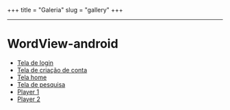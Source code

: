 +++
title = "Galeria"
slug = "gallery"
+++

---

# WordView-android
- [Tela de login](/images/login.png)
- [Tela de criação de conta](/images/register.png)
- [Tela home](/images/home.png)
- [Tela de pesquisa](/images/search.png)
- [Player 1](/images/player.png)
- [Player 2](/images/player2.png)